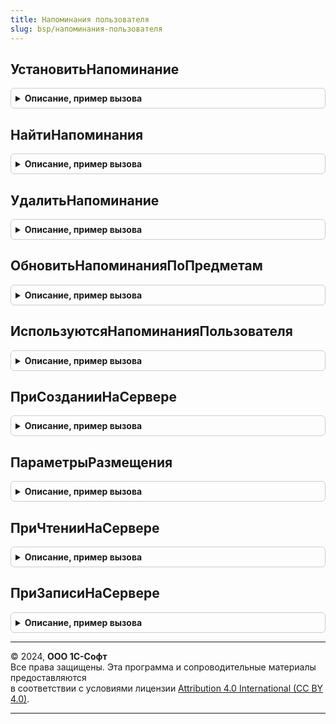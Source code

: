 ```yaml
---
title: Напоминания пользователя
slug: bsp/напоминания-пользователя
---
```



## УстановитьНапоминание
<details style="margin: 1em 0; padding: 0.5em; border: 1px solid #ccc; border-radius: 6px;">

<summary style="font-weight: bold; cursor: pointer;">Описание, пример вызова</summary>

```bsl

// Создает напоминание с произвольным временем или расписанием выполнения.
//
// Параметры:
//  Текст - Строка - текст напоминания;
//  ВремяСобытия - Дата - дата и время события, о котором надо напомнить.
//               - РасписаниеРегламентногоЗадания - расписание периодического события.
//               - Строка - имя реквизита Предмета, в котором содержится время наступления события.
//  ИнтервалДоСобытия - Число - время в секундах, за которое необходимо напомнить относительно времени события;
//  Предмет - ЛюбаяСсылка - предмет напоминания;
//  Идентификатор - Строка - уточняет предмет напоминания, например, "ДеньРождения".
//
Процедура УстановитьНапоминание(Текст, ВремяСобытия, ИнтервалДоСобытия = 0, Предмет = Неопределено, Идентификатор = Неопределено) Экспорт
```

Пример вызова
```bsl
НапоминанияПользователя.УстановитьНапоминание(Текст, ВремяСобытия, ИнтервалДоСобытия, Предмет, Идентификатор);
```
</details>

## НайтиНапоминания
<details style="margin: 1em 0; padding: 0.5em; border: 1px solid #ccc; border-radius: 6px;">

<summary style="font-weight: bold; cursor: pointer;">Описание, пример вызова</summary>

```bsl

// Возвращает список напоминаний текущего пользователя.
//
// Параметры:
//  Предмет - ЛюбаяСсылка
//          - Массив - предмет или предметы напоминания.
//  Идентификатор - Строка - уточняет предмет напоминания, например, "ДеньРождения".
//
// Возвращаемое значение:
//    Массив - коллекция напоминаний в виде структур с полями, соответствующими полям регистра сведений НапоминанияПользователя.
//
Функция НайтиНапоминания(Знач Предмет = Неопределено, Идентификатор = Неопределено) Экспорт
```

Пример вызова
```bsl
Результат = НапоминанияПользователя.НайтиНапоминания(Предмет, Идентификатор);
```
</details>

## УдалитьНапоминание
<details style="margin: 1em 0; padding: 0.5em; border: 1px solid #ccc; border-radius: 6px;">

<summary style="font-weight: bold; cursor: pointer;">Описание, пример вызова</summary>

```bsl

// Удаляет напоминание пользователя.
//
// Параметры:
//  Напоминание - Структура - элемент коллекции, возвращаемый функцией НайтиНапоминания().
//
Процедура УдалитьНапоминание(Напоминание) Экспорт
```

Пример вызова
```bsl
НапоминанияПользователя.УдалитьНапоминание(Напоминание) 
```
</details>

## ОбновитьНапоминанияПоПредметам
<details style="margin: 1em 0; padding: 0.5em; border: 1px solid #ccc; border-radius: 6px;">

<summary style="font-weight: bold; cursor: pointer;">Описание, пример вызова</summary>

```bsl

// Проверяет изменения реквизитов предметов, на которые есть пользовательская подписка,
// изменяет срок напоминания в случае необходимости.
//
// Параметры:
//  Предметы - Массив - предметы, по которым необходимо обновить сроки напоминаний.
//
Процедура ОбновитьНапоминанияПоПредметам(Предметы) Экспорт
```

Пример вызова
```bsl
НапоминанияПользователя.ОбновитьНапоминанияПоПредметам(Предметы) 
```
</details>

## ИспользуютсяНапоминанияПользователя
<details style="margin: 1em 0; padding: 0.5em; border: 1px solid #ccc; border-radius: 6px;">

<summary style="font-weight: bold; cursor: pointer;">Описание, пример вызова</summary>

```bsl

// Проверяет возможность использования напоминаний пользователя.
//
// Возвращаемое значение:
//  Булево - используются напоминания пользователя
//
Функция ИспользуютсяНапоминанияПользователя() Экспорт
```

Пример вызова
```bsl
Результат = НапоминанияПользователя.ИспользуютсяНапоминанияПользователя() 
```
</details>

## ПриСозданииНаСервере
<details style="margin: 1em 0; padding: 0.5em; border: 1px solid #ccc; border-radius: 6px;">

<summary style="font-weight: bold; cursor: pointer;">Описание, пример вызова</summary>

```bsl

// Обработчик одноименного события формы, размещает на форме элементы для настройки напоминания.
//
// Параметры:
//  Форма - ФормаКлиентскогоПриложения - форма, в которой необходимо разместить элементы настройки напоминания.
//  ПараметрыРазмещения - см. ПараметрыРазмещения
//
Процедура ПриСозданииНаСервере(Форма, ПараметрыРазмещения) Экспорт
```

Пример вызова
```bsl
НапоминанияПользователя.ПриСозданииНаСервере(Форма, ПараметрыРазмещения) 
```
</details>

## ПараметрыРазмещения
<details style="margin: 1em 0; padding: 0.5em; border: 1px solid #ccc; border-radius: 6px;">

<summary style="font-weight: bold; cursor: pointer;">Описание, пример вызова</summary>

```bsl

// Определяет параметры размещения на форме элементов настройки напоминания.
//
// Возвращаемое значение:
//  Структура:
//   * Группа - ГруппаФормы - место размещения элементов настройки напоминания.
//   * ИмяРеквизитаСДатойСобытия - Строка - реквизит, относительно которого устанавливается время напоминания о событии.
//   * ИнтервалВремениНапоминания - Число - интервал времени напоминания по умолчанию, в секундах. По умолчанию - 0.
//   * ДобавлятьФлажок - Булево - если Истина, то рядом с полем ввода интервала времени будет добавлен флажок для
//                                быстрого включения/отключения напоминания. Если Ложь, то флажок выводиться не будет,
//                                отключение напоминания будет доступно в списке выбора интервалов времени. Значение по
//                                умолчанию - Ложь.
//
Функция ПараметрыРазмещения() Экспорт
```

Пример вызова
```bsl
Результат = НапоминанияПользователя.ПараметрыРазмещения() 
```
</details>

## ПриЧтенииНаСервере
<details style="margin: 1em 0; padding: 0.5em; border: 1px solid #ccc; border-radius: 6px;">

<summary style="font-weight: bold; cursor: pointer;">Описание, пример вызова</summary>

```bsl

// Обработчик одноименного события формы, обновляет на форме элементы, связанные с настройкой напоминания.
//
// Параметры:
//  Форма - ФормаКлиентскогоПриложения - форма, в которой необходимо разместить элементы настройки напоминания.
//  ТекущийОбъект       - СправочникОбъект
//                      - ДокументОбъект
//                      - ПланВидовХарактеристикОбъект
//                      - ПланСчетовОбъект
//                      - ПланВидовРасчетаОбъект
//                      - БизнесПроцессОбъект
//                      - ЗадачаОбъект
//                      - ПланОбменаОбъект - предмет напоминания.
//
Процедура ПриЧтенииНаСервере(Форма, ТекущийОбъект) Экспорт
```

Пример вызова
```bsl
НапоминанияПользователя.ПриЧтенииНаСервере(Форма, ТекущийОбъект) 
```
</details>

## ПриЗаписиНаСервере
<details style="margin: 1em 0; padding: 0.5em; border: 1px solid #ccc; border-radius: 6px;">

<summary style="font-weight: bold; cursor: pointer;">Описание, пример вызова</summary>

```bsl

// Обработчик одноименного события формы, устанавливает напоминание по предмету при записи объекта в форме.
//
// Параметры:
//   Форма - ФормаКлиентскогоПриложения - форма, в которой размещены элементы настройки напоминания.
//   Отказ - Булево - признак отказа от записи.
//   ТекущийОбъект  - СправочникОбъект
//                  - ДокументОбъект
//                  - ПланВидовХарактеристикОбъект
//                  - ПланСчетовОбъект
//                  - ПланВидовРасчетаОбъект
//                  - БизнесПроцессОбъект
//                  - ЗадачаОбъект
//                  - ПланОбменаОбъект - предмет напоминания.
//   ПараметрыЗаписи - Структура
//   ТекстНапоминания - Строка - текст устанавливаемого напоминания. Если не заполнен, то используется представление
//                               предмета напоминания.
//
Процедура ПриЗаписиНаСервере(Форма, Отказ, ТекущийОбъект, ПараметрыЗаписи, ТекстНапоминания = "") Экспорт
```

Пример вызова
```bsl
НапоминанияПользователя.ПриЗаписиНаСервере(Форма, Отказ, ТекущийОбъект, ПараметрыЗаписи, ТекстНапоминания);
```
</details>

---

© 2024, **ООО 1С-Софт**  
Все права защищены. Эта программа и сопроводительные материалы предоставляются  
в соответствии с условиями лицензии [Attribution 4.0 International (CC BY 4.0)](https://creativecommons.org/licenses/by/4.0/legalcode).

---

